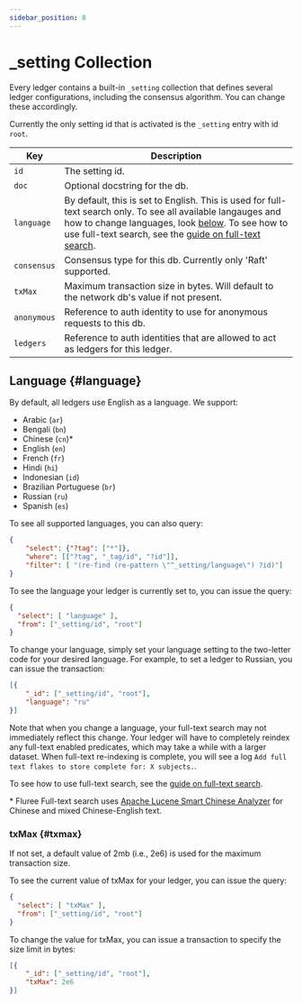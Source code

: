 ```yaml
---
sidebar_position: 8
---
```


# _setting Collection

Every ledger contains a built-in `_setting` collection that defines several ledger configurations, including the consensus algorithm. You can change these accordingly.

Currently the only setting id that is activated is the `_setting` entry with id `root`.

Key | Description
---|---
`id` | The setting id.
`doc` | Optional docstring for the db.
`language` | By default, this is set to English. This is used for full-text search only. To see all available langauges and how to change languages, look [below](#languages). To see how to use full-text search, see the [guide on full-text search](/concepts/analytical-queries/full-text-search.mdx).
`consensus` | Consensus type for this db. Currently only 'Raft' supported.
`txMax` | Maximum transaction size in bytes. Will default to the network db's value if not present.
`anonymous` | Reference to auth identity to use for anonymous requests to this db.
`ledgers` | Reference to auth identities that are allowed to act as ledgers for this ledger.

## Language {#language}

By default, all ledgers use English as a language. We support:

- Arabic (`ar`)
- Bengali (`bn`)
- Chinese (`cn`)*
- English (`en`)
- French (`fr`)
- Hindi (`hi`)
- Indonesian (`id`)
- Brazilian Portuguese (`br`)
- Russian (`ru`)
- Spanish (`es`)

To see all supported languages, you can also query:

```json
{
    "select": {"?tag": ["*"]},
    "where": [["?tag", "_tag/id", "?id"]],
    "filter": [ "(re-find (re-pattern \"^_setting/language\") ?id)"]
}
```

To see the language your ledger is currently set to, you can issue the query:

```json
{
  "select": [ "language" ],
  "from": ["_setting/id", "root"]
}
```

To change your language, simply set your language setting to the two-letter code for your desired language. For example, to set a ledger to Russian, you can issue the transaction:

```json
[{
    "_id": ["_setting/id", "root"],
    "language": "ru" 
}]
```

Note that when you change a language, your full-text search may not immediately reflect this change. Your ledger will have to completely reindex any full-text enabled predicates, which may take a while with a larger dataset. When full-text re-indexing is complete, you will see a log `Add full text flakes to store complete for: X subjects.`.

To see how to use full-text search, see the [guide on full-text search](/concepts/analytical-queries/full-text-search.mdx).

\* Fluree Full-text search uses [Apache Lucene Smart Chinese Analyzer](https://lucene.apache.org/core/4_0_0/analyzers-smartcn/org/apache/lucene/analysis/cn/smart/SmartChineseAnalyzer.html) for Chinese and mixed Chinese-English text.

### txMax {#txmax}

If not set, a default value of 2mb (i.e., 2e6) is used for the maximum transaction size.

To see the current value of txMax for your ledger, you can issue the query:

```json
{
  "select": [ "txMax" ],
  "from": ["_setting/id", "root"]
}
```

To change the value for txMax, you can issue a transaction to specify the size limit in bytes:

```json
[{
    "_id": ["_setting/id", "root"],
    "txMax": 2e6 
}]
```
